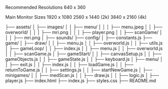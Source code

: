 Recommended Resolutions
640 x 360

Main Monitor Sizes
1920 x 1080
2560 x 1440 (2k)
3840 x 2160 (4k)

<!-- Folder and File Structure -->

├── assets/
│ ├── images/
│ │ ├── menu/
│ │ │ ├── menu.jpeg
│ │ ├── overworld/
│ │ │ ├── mri.png
│ │ │ ├── player.png
│ │ ├── scanGame/
│ │ │ ├── mri.png
│ ├── sounds/
├── config/
│ ├── constants.js
├── game/
│ ├── draw/
│ │ ├── menu.js
│ │ ├── overworld.js
│ │ ├── utils.js
│ ├── gameLoop/
│ │ ├── index.js
│ │ ├── menu.js
│ │ ├── overworld.js
│ │ ├── scanGame.js
│ ├── gameStart/
│ │ ├── canvasSetup.js
│ │ ├── gameObjects.js
│ │ ├── gameState.js
│ │ ├── keyboard.js
│ ├── menu/
│ │ ├── exit.js
│ │ ├── index.js
│ │ ├── loadGame.js
│ │ ├── returnToGame.js
│ │ ├── settings.js
│ │ ├── startNewGame.js
│ ├── minigames/
│ │ ├── medScan.js
│ │ ├── draw.js
│ │ ├── logic.js
│ ├── player.js
├── index.html
├── index.js
├── styles.css
├── README.md
